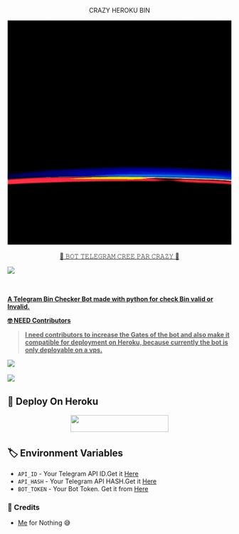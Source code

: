 <p align="center"></h1> CRAZY HEROKU BIN </h1><br> <p/>


![banner](crazyprince.gif)


<p align="center"> 
<u>👑 𝙱𝙾𝚃 𝚃𝙴𝙻𝙴𝙶𝚁𝙰𝙼 𝙲𝚁𝙴𝙴 𝙿𝙰𝚁 𝙲𝚁𝙰𝚉𝚈 👑</u>
</p>
<picture>
  <source
    srcset="https://github-readme-stats.vercel.app/api?username=CrazyPrince&show_icons=true&theme=dark"
    media="(prefers-color-scheme: dark)"
  />
  <source
    srcset="https://github-readme-stats.vercel.app/api?username=Crazyprince&show_icons=true"
    media="(prefers-color-scheme: light), (prefers-color-scheme: no-preference)"
  />
  <img src="https://github-readme-stats.vercel.app/api?username=CrazyPrince&show_icons=true" />
</picture>
<p align="center">
  <a href="#"><img src="http://readme-typing-svg.herokuapp.com?color=blue&center=true&vCenter=true&multiline=false&lines=CRAZY+TELEGRAM+BIN+CHECKER" alt="">
</p>

**A Telegram Bin Checker Bot made with python for check Bin valid or Invalid.**

<span style="color=orange;">**🤓 NEED Contributors**</span>
>
> **I need contributors to increase the Gates of the bot and also make it compatible for deployment on Heroku, because currently the bot is only deployable on a vps.**
>

<p><a href="https://github.com/crazy237/xbin"><img src="https://img.shields.io/github/forks/crazy237/xbin?style=social"></a></p>
<a href="https://github.com/crazy237/xbin"><img src="https://img.shields.io/github/stars/crazy237/xbin?style=social"></a>

## 📌 Deploy On Heroku
<p align="center"><a href="https://heroku.com/deploy?template=https://github.com/crazy237/xbin"> <img src="https://img.shields.io/badge/Deploy%20To%20Heroku-black?style=for-the-badge&logo=heroku" width="220" height="38.45"></p></a>

## 🏷 Environment Variables
  - `API_ID` - Your Telegram API ID.Get it [Here](my.telegram.org)
  - `API_HASH` - Your Telegram API HASH.Get it [Here](my.telegram.org)
  - `BOT_TOKEN` - Your Bot Token. Get it from [Here](https://t.me/BotFather)
  
  
### 💫 Credits
 - [Me](https://github.com/CrazyPrince) for Nothing 😅
